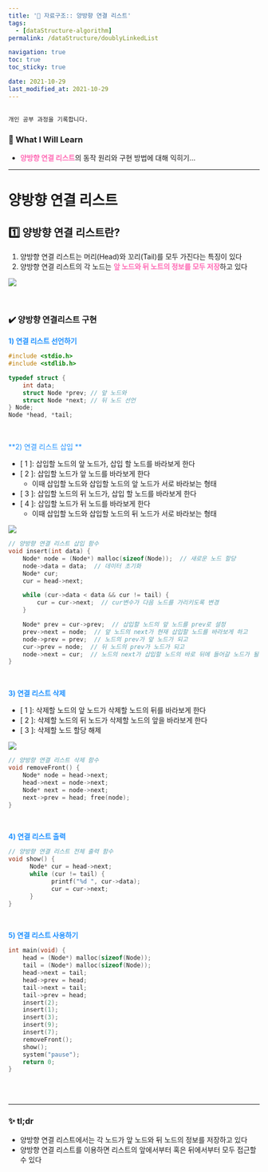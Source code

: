 ```yaml
---
title: '🌈 자료구조:: 양방향 연결 리스트'
tags:
  - [dataStructure-algorithm]
permalink: /dataStructure/doublyLinkedList

navigation: true
toc: true
toc_sticky: true

date: 2021-10-29
last_modified_at: 2021-10-29
---
```


![]()

`개인 공부 과정을 기록합니다.`

### 🚀 What I Will Learn

- <span style="color:hotpink">**양방향 연결 리스트**</span>의 동작 원리와 구현 방법에 대해 익히기...

---

# 양방향 연결 리스트

## 1️⃣ 양방향 연결 리스트란?

1. 양방향 연결 리스트는 머리(Head)와 꼬리(Tail)를 모두 가진다는 특징이 있다
2. 양방향 연결 리스트의 각 노드는 <span style="color:hotpink">**앞 노드와 뒤 노트의 정보를 모두 저장**</span>하고 있다

![](https://images.velog.io/images/april_5/post/a240106b-7121-42d9-8db8-7e47ee256ab8/image.png)

<br />

### ✔️ 양방향 연결리스트 구현

<span style="color:dodgerblue">**1) 연결 리스트 선언하기**</span>

```c
#include <stdio.h>
#include <stdlib.h>

typedef struct {
	int data;
	struct Node *prev; // 앞 노드와
	struct Node *next; // 뒤 노드 선언
} Node;
Node *head, *tail;
```

<br />

<span style="color:dodgerblue">**2) 연결 리스트 삽입 **</span>

- [ 1 ]: 삽입할 노드의 앞 노드가, 삽입 할 노드를 바라보게 한다
- [ 2 ]: 삽입할 노드가 앞 노드를 바라보게 한다
  - 이때 삽입할 노드와 삽입할 노드의 앞 노드가 서로 바라보는 형태
- [ 3 ]: 삽입할 노드의 뒤 노드가, 삽입 할 노드를 바라보게 한다
- [ 4 ]: 삽입할 노드가 뒤 노드를 바라보게 한다
  - 이때 삽입할 노드와 삽입할 노드의 뒤 노드가 서로 바라보는 형태

![](https://images.velog.io/images/april_5/post/3e85ab2a-172e-4177-9e93-6435bf559ea6/image.png)

```c
// 양방향 연결 리스트 삽입 함수
void insert(int data) {
	Node* node = (Node*) malloc(sizeof(Node));  // 새로운 노드 할당
	node->data = data;  // 데이터 초기화
	Node* cur;
	cur = head->next;

	while (cur->data < data && cur != tail) {
		cur = cur->next;  // cur변수가 다음 노드를 가리키도록 변경
	}

	Node* prev = cur->prev;  // 삽입할 노드의 앞 노드를 prev로 설정
	prev->next = node;  // 앞 노드의 next가 현재 삽입할 노드를 바라보게 하고
	node->prev = prev;  // 노드의 prev가 앞 노드가 되고
	cur->prev = node;  // 뒤 노드의 prev가 노드가 되고
	node->next = cur;  // 노드의 next가 삽입할 노드의 바로 뒤에 들어갈 노드가 될 수 있도록
}
```

<br />

<span style="color:dodgerblue">**3) 연결 리스트 삭제**</span>

- [ 1 ]: 삭제할 노드의 앞 노드가 삭제할 노드의 뒤를 바라보게 한다
- [ 2 ]: 삭제할 노드의 뒤 노드가 삭제할 노드의 앞을 바라보게 한다
- [ 3 ]: 삭제할 노드 할당 해제

![](https://images.velog.io/images/april_5/post/0cd265f8-f881-48f1-8a7c-b408b2399d86/image.png)

```c
// 양방향 연결 리스트 삭제 함수
void removeFront() {
	Node* node = head->next;
	head->next = node->next;
	Node* next = node->next;
	next->prev = head; free(node);
}
```

<br />

<span style="color:dodgerblue">**4) 연결 리스트 출력**</span>

```c
// 양방향 연결 리스트 전체 출력 함수
void show() {
      Node* cur = head->next;
      while (cur != tail) {
            printf("%d ", cur->data);
            cur = cur->next;
      }
}
```

<br />

<span style="color:dodgerblue">**5) 연결 리스트 사용하기**</span>

```c
int main(void) {
    head = (Node*) malloc(sizeof(Node));
    tail = (Node*) malloc(sizeof(Node));
    head->next = tail;
    head->prev = head;
    tail->next = tail;
    tail->prev = head;
    insert(2);
    insert(1);
    insert(3);
    insert(9);
    insert(7);
    removeFront();
    show();
    system("pause");
    return 0;
}
```

<br /><br />

---

### ✨ tl;dr

- 양방향 연결 리스트에서는 각 노드가 앞 노드와 뒤 노드의 정보를 저장하고 있다
- 양방향 연결 리스트를 이용하면 리스트의 앞에서부터 혹은 뒤에서부터 모두 접근할 수 있다
